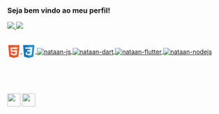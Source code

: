 ### Seja bem vindo ao meu perfil!
<div align="left">
  <a href="https://github.com/NatanTG">
  <img height="180em" src="https://github-readme-stats.vercel.app/api?username=NatanTG&show_icons=true&theme=midnight-purple&include_all_commits=true&count_private=true"/>
  <img height="180em" src="https://github-readme-stats.vercel.app/api/top-langs/?username=NatanTG&layout=compact&langs_count=7&theme=midnight-purple"/>
  
</div>
<br> 
<div style="display: inline_block"><br>
  <img align="center" alt="nataan-html" height="30" width="30" src="https://raw.githubusercontent.com/devicons/devicon/master/icons/html5/html5-original.svg">
  <img align="center" alt="nataan-css" height="30" width="30" src="https://raw.githubusercontent.com/devicons/devicon/master/icons/css3/css3-original.svg">
  <img align="center" alt="nataan-js" height="30" width="30" src="https://cdn-icons-png.flaticon.com/512/5968/5968292.png"> 
  <img align="center" alt="nataan-dart" height="30" width="30" src="https://avatars.githubusercontent.com/u/1609975?s=200&v=4">
  <img align="center" alt="nataan-flutter" height="30" width="30" src="https://cdn-images-1.medium.com/max/1200/1*5-aoK8IBmXve5whBQM90GA.png">
  <img align="center" alt="nataan-nodejs" height="30" width="30" src="https://walde.co/wp-content/uploads/2016/09/nodejs_logo.png">
</div>
  
##
 
<div> 
  <br> <br> <br>
  <a href = "https://mail.google.com/mail/u/0/#inbox"><img src="https://cdn-icons-png.flaticon.com/512/732/732200.png" height="30" width = "30" target="blank"></a>
  <a href="https://www.linkedin.com/in/nat%C3%A3-tidioli-girotto-1bb782222/" target="_blank"><img src="https://cdn-icons-png.flaticon.com/512/174/174857.png" height="30" width = "30"  target="blank"></a> 
</div>
